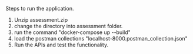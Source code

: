 Steps to run the application.
1) Unzip assessment.zip
2) change the directory into assessment folder.
3) run the command "docker-compose up --build"
4) load the postman collections "localhost-8000.postman_collection.json"
5) Run the APIs and test the functionality.


